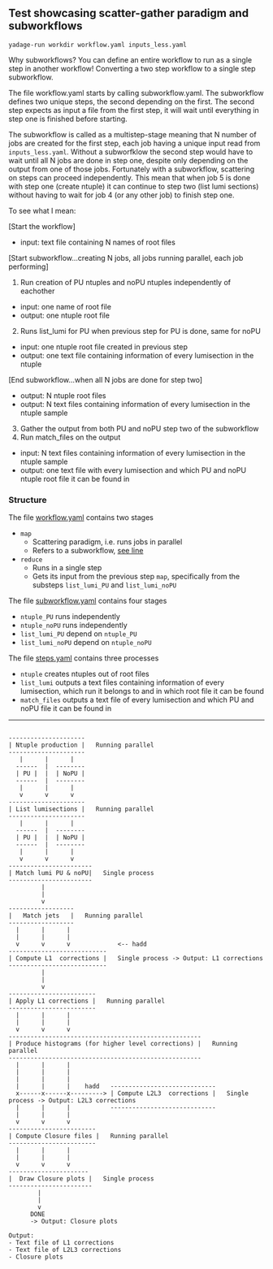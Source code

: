 ## Test showcasing scatter-gather paradigm and subworkflows

```
yadage-run workdir workflow.yaml inputs_less.yaml
```

Why subworkflows? You can define an entire workflow to run as a single step in another workflow! Converting a two step workflow to a single step subworkflow.

The file workflow.yaml starts by calling subworkflow.yaml. The subworkflow defines two unique steps, the second depending on the first. The second step expects as input a file from the first step, it will wait until everything in step one is finished before starting.

The subworkflow is called as a multistep-stage meaning that N number of jobs are created for the first step, each job having a unique input read from `inputs_less.yaml`. Without a subworfklow the second step would have to wait until all N jobs are done in step one, despite only depending on the output from one of those jobs. Fortunately with a subworkflow, scattering on steps can proceed independently. This mean that when job 5 is done with step one (create ntuple) it can continue to step two (list lumi sections) without having to wait for job 4 (or any other job) to finish step one.

To see what I mean:

[Start the workflow]

* input: text file containing N names of root files 

[Start subworkflow...creating N jobs, all jobs running parallel, each job performing]

1. Run creation of PU ntuples and noPU ntuples independently of eachother
 * input: one name of root file
 * output: one ntuple root file
2. Runs list_lumi for PU when previous step for PU is done, same for noPU
 * input: one ntuple root file created in previous step
 * output: one text file containing information of every lumisection in the ntuple

[End subworkflow...when all N jobs are done for step two]

* output: N ntuple root files
* output: N text files containing information of every lumisection in the ntuple sample

3. Gather the output from both PU and noPU step two of the subworkflow
4. Run match_files on the output
 * input: N text files containing information of every lumisection in the ntuple sample
 * output: one text file with every lumisection and which PU and noPU
ntuple root file it can be found in

### Structure

The file [workflow.yaml](workflow.yaml) contains two stages
* `map`
  * Scattering paradigm, i.e. runs jobs in parallel
  * Refers to a subworkflow, [see line](https://github.com/alintulu/reana-demo-JetMETAnalysis/blob/master/workflow/yadage/test/workflow.yaml#L10)
* `reduce`
  * Runs in a single step
  * Gets its input from the previous step `map`, specifically from the substeps `list_lumi_PU`
  and `list_lumi_noPU`
  
The file [subworkflow.yaml](subworkflow.yaml) contains four stages
* `ntuple_PU` runs independently
* `ntuple_noPU` runs independently
* `list_lumi_PU` depend on `ntuple_PU`
* `list_lumi_noPU` depend on `ntuple_noPU`

The file [steps.yaml](steps.yaml) contains three processes
* `ntuple` creates ntuples out of root files
* `list_lumi` outputs a text files containing information of every lumisection,
which run it belongs to and in which root file it can be found
* `match_files` outputs a text file of every lumisection and which PU and noPU
file it can be found in


----------------------------------------

```

---------------------
| Ntuple production |   Running parallel
---------------------
   |      |      |    
  ------  |  --------
  | PU |  |  | NoPU |
  ------  |  --------   
   |      |      |
   v      v      v
---------------------
| List lumisections |   Running parallel
---------------------
   |      |      |    
  ------  |  --------
  | PU |  |  | NoPU |
  ------  |  --------   
   |      |      |
   v      v      v
-----------------------
| Match lumi PU & noPU|   Single process
-----------------------
         |
         |
         v
------------------
|   Match jets   |   Running parallel
------------------
  |      |      |    
  |      |      |
  v      v      v             <-- hadd
---------------------------  
| Compute L1  corrections |   Single process -> Output: L1 corrections
---------------------------
         |
         |
         v
------------------------
| Apply L1 corrections |   Running parallel
------------------------
  |      |      |    
  |      |      |
  v      v      v
-----------------------------------------------------
| Produce histograms (for higher level corrections) |   Running parallel
-----------------------------------------------------
  |      |      |    
  |      |      |
  |      |      |               
  |      |      |    hadd   -----------------------------   
  x------x------x---------> | Compute L2L3  corrections |   Single process -> Output: L2L3 corrections
  |      |      |           -----------------------------
  |      |      |                            
  v      v      v                                                            
------------------------
| Compute Closure files |   Running parallel
------------------------
  |      |      |    
  |      |      |
  v      v      v
----------------------
|  Draw Closure plots |   Single process
-----------------------
        |
        |
        v
      DONE
      -> Output: Closure plots

Output: 
- Text file of L1 corrections
- Text file of L2L3 corrections
- Closure plots
```

